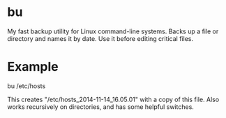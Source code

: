 bu
==

My fast backup utility for Linux command-line systems. Backs up a file
or directory and names it by date. Use it before editing critical files.

Example
==
bu /etc/hosts

This creates "/etc/hosts_2014-11-14_16.05.01" with a copy of this file.
Also works recursively on directories, and has some helpful switches.
